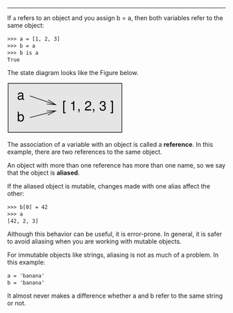 --------

If <span>`a`</span> refers to an object and you assign <span>b = a</span>, then both variables refer to the same object:

    >>> a = [1, 2, 3]
    >>> b = a
    >>> b is a
    True

The state diagram looks like the Figure below.

![image](/.guides/img/list3.jpg)



The association of a variable with an object is called a <span>**reference**</span>. In this example, there are two references to the same object.

An object with more than one reference has more than one name, so we say that the object is <span>**aliased**</span>.

If the aliased object is mutable, changes made with one alias affect the other:

    >>> b[0] = 42
    >>> a
    [42, 2, 3]

Although this behavior can be useful, it is error-prone. In general, it is safer to avoid aliasing when you are working with mutable objects.

For immutable objects like strings, aliasing is not as much of a problem. In this example:

    a = 'banana'
    b = 'banana'

It almost never makes a difference whether <span>a</span> and <span>b</span> refer to the same string or not.


